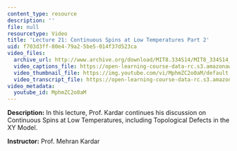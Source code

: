 ```yaml
---
content_type: resource
description: ''
file: null
resourcetype: Video
title: 'Lecture 21: Continuous Spins at Low Temperatures Part 2'
uid: f703d3ff-80e4-79a2-5be5-014f37d523ca
video_files:
  archive_url: http://www.archive.org/download/MIT8.334S14/MIT8_334S14_lec21_300k.mp4
  video_captions_file: https://open-learning-course-data-rc.s3.amazonaws.com/8-334-statistical-mechanics-ii-statistical-physics-of-fields-spring-2014/73ff50b210535d66826c3e6194851c0c_MphmZC2o0aM.vtt
  video_thumbnail_file: https://img.youtube.com/vi/MphmZC2o0aM/default.jpg
  video_transcript_file: https://open-learning-course-data-rc.s3.amazonaws.com/8-334-statistical-mechanics-ii-statistical-physics-of-fields-spring-2014/4c9099f95c663889159f59e3256883ee_MphmZC2o0aM.pdf
video_metadata:
  youtube_id: MphmZC2o0aM
---
```


**Description:** In this lecture, Prof. Kardar continues his discussion on Continuous Spins at Low Temperatures, including Topological Defects in the XY Model.

**Instructor:** Prof. Mehran Kardar